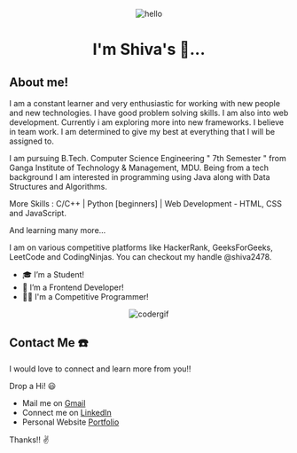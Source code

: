 <p align="center"> <img src="https://raw.githubusercontent.com/Vrindagupta6828/Vrindagupta6828/master/assest/hello.gif" alt="hello" /> </p>
<h1 align="center">I'm Shiva's 👋...</h1>

## About me!

I am a constant learner and very enthusiastic for working with new people and new technologies. I have good problem solving skills. I am also into web development. Currently i am exploring more into new frameworks. I believe in team work. I am determined to give my best at everything that I will be assigned to.

I am pursuing B.Tech. Computer Science Engineering " 7th Semester " from Ganga Institute of Technology & Management, MDU. Being from a tech background I am interested in programming using Java along with Data Structures and Algorithms.

More Skills : C/C++ | Python [beginners] | Web Development - HTML, CSS and JavaScript.

And learning many more...

I am on various competitive platforms like HackerRank, GeeksForGeeks, LeetCode and CodingNinjas. 
You can checkout my handle @shiva2478.

- 🎓 I’m a Student!
- 🎨 I’m a Frontend Developer!
- 🧑‍💻 I'm a Competitive Programmer!

<p align="center"> <img src="https://raw.githubusercontent.com/vrindagupta6828/vrindagupta6828/master/assest/coder.gif" alt="codergif" /> </p>


## Contact Me ☎️
I would love to connect and learn more from you!! 

Drop a Hi! 😃
* Mail me on [Gmail](beingshiva78@gmail.com) 
* Connect me on [LinkedIn](linkedin.com/in/shiva2478)
* Personal Website [Portfolio](https://shivajr78.netlify.app/)

Thanks!! ✌️

